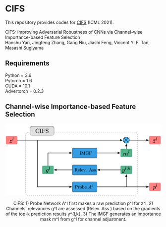 # CIFS
This repository provides codes for [CIFS](https://arxiv.org/abs/2102.05311) (ICML 2021).

CIFS: Improving Adversarial Robustness of CNNs via Channel-wise Importance-based Feature Selection  
Hanshu Yan, Jingfeng Zhang, Gang Niu, Jiashi Feng, Vincent Y. F. Tan, Masashi Sugiyama


## Requirements
Python = 3.6  
Pytorch = 1.6  
CUDA = 10.1  
Advertorch = 0.2.3


## Channel-wise Importance-based Feature Selection
<p align="center">
    <img src="markdown/picture.png" width="500"\>
</p>
<p align="center">
 CIFS: 1) Probe Network A^l first makes a raw prediction p^l for z^l. 2) Channels’ relevances g^l are assessed (Relev. Ass.) based on the gradients of the top-k prediction results y^{l,k}. 3) The IMGF generates an importance mask m^l from g^l for channel adjustment.
</p>
